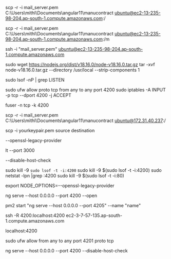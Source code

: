 scp -r -i mail_server.pem C:\Users\mithl\Documents\angular11\manucontract ubuntu@ec2-13-235-98-204.ap-south-1.compute.amazonaws.com:/

scp -r -i mail_server.pem C:\Users\mithl\Documents\angular11\manucontract ubuntu@ec2-13-235-98-204.ap-south-1.compute.amazonaws.com:/m


ssh -i "mail_server.pem" ubuntu@ec2-13-235-98-204.ap-south-1.compute.amazonaws.com





sudo wget https://nodejs.org/dist/v18.16.0/node-v18.16.0.tar.gz
tar -xvf node-v18.16.0.tar.gz --directory /usr/local --strip-components 1

sudo lsof -nP | grep LISTEN

sudo ufw allow proto tcp from any to any port 4200
sudo iptables -A INPUT -p tcp --dport 4200 -j ACCEPT

fuser -n tcp -k 4200


scp -r -i mail_server.pem C:\Users\mithl\Documents\angular11\manucontract ubuntu@172.31.40.237:/

scp -i yourkeypair.pem source destination

--openssl-legacy-provider 

lt --port 3000

--disable-host-check

sudo kill -9 `sudo lsof -t -i:4200`
sudo kill -9 $(sudo lsof -t -i:4200)
sudo netstat -lpn |grep :4200
sudo kill -9 $(sudo lsof -t -i:80)

export NODE_OPTIONS=--openssl-legacy-provider

ng serve --host 0.0.0.0 --port 4200 --open

pm2 start "ng serve --host 0.0.0.0 --port 4205" --name "name"

ssh -R 4200:localhost:4200 ec2-3-7-57-135.ap-south-1.compute.amazonaws.com


localhost:4200

sudo ufw allow from any to any port 4201 proto tcp

ng serve --host 0.0.0.0 --port 4200 --disable-host-check
